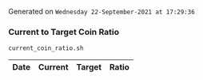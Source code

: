 Generated on `Wednesday 22-September-2021 at 17:29:36`

### Current to Target Coin Ratio
`current_coin_ratio.sh`

Date|Current|Target|Ratio
---|---|---|---
